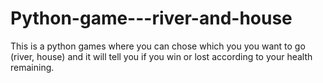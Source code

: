 # Python-game---river-and-house
This is a python games where you can chose which you you want to go (river, house) and it will tell you if you win or lost according to your health remaining.
